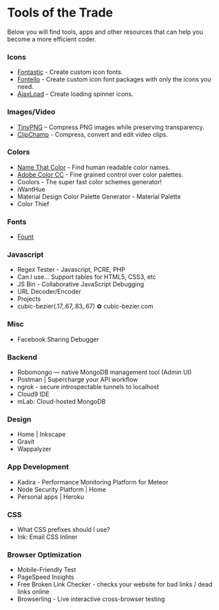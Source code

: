 # Tools of the Trade
Below you will find tools, apps and other resources that can help you become a more efficient coder.
### Icons
* [Fontastic](http://fontastic.me/) - Create custom icon fonts.
* [Fontello](http://fontello.com/) - Create custom icon font packages with only the icons you need.
* [AjaxLoad](http://ajaxload.info/) - Create loading spinner icons.

### Images/Video
* [TinyPNG](https://tinypng.com/) – Compress PNG images while preserving transparency.
* [ClipChamp](https://clipchamp.com) - Compress, convert and edit video clips.

### Colors
* [Name That Color](http://chir.ag/projects/name-that-color) - Find human readable color names.
* [Adobe Color CC](https://color.adobe.com) - Fine grained control over color palettes.
* Coolors - The super fast color schemes generator!
* iWantHue
* Material Design Color Palette Generator - Material Palette
* Color Thief

### Fonts
* [Fount](http://fount.artequalswork.com/)

### Javascript
* Regex Tester - Javascript, PCRE, PHP
* Can I use... Support tables for HTML5, CSS3, etc
* JS Bin - Collaborative JavaScript Debugging
* URL Decoder/Encoder
* Projects
* cubic-bezier(.17,.67,.83,.67) ✿ cubic-bezier.com

### Misc
* Facebook Sharing Debugger

### Backend
* Robomongo — native MongoDB management tool (Admin UI)
* Postman | Supercharge your API workflow
* ngrok - secure introspectable tunnels to localhost
* Cloud9 IDE
* mLab: Cloud-hosted MongoDB

### Design
* Home | Inkscape
* Gravit
* Wappalyzer

### App Development
* Kadira - Performance Monitoring Platform for Meteor
* Node Security Platform | Home
* Personal apps | Heroku

### CSS
* What CSS prefixes should I use?
* Ink: Email CSS Inliner

### Browser Optimization
* Mobile-Friendly Test
* PageSpeed Insights
* Free Broken Link Checker - checks your website for bad links / dead links online
* Browserling - Live interactive cross-browser testing